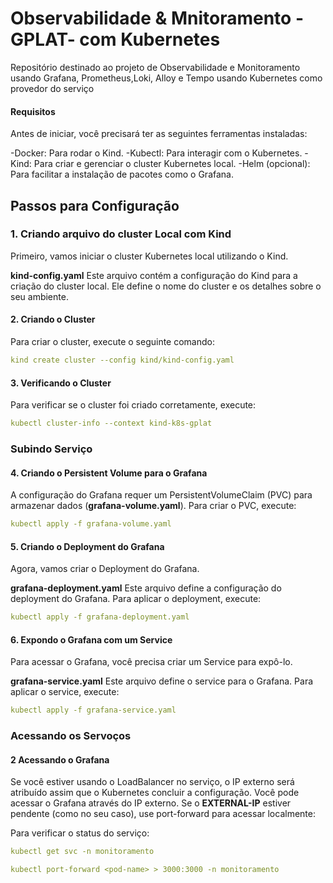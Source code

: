 # **Observabilidade & Mnitoramento -GPLAT- com Kubernetes**
Repositório destinado ao projeto de Observabilidade e Monitoramento usando Grafana, Prometheus,Loki, Alloy e Tempo usando Kubernetes como provedor do serviço

#### Requisitos
Antes de iniciar, você precisará ter as seguintes ferramentas instaladas:

-Docker: Para rodar o Kind.
-Kubectl: Para interagir com o Kubernetes.
-Kind: Para criar e gerenciar o cluster Kubernetes local.
-Helm (opcional): Para facilitar a instalação de pacotes como o Grafana.

## **Passos para Configuração**

### 1. Criando arquivo do cluster Local com Kind
Primeiro, vamos iniciar o cluster Kubernetes local utilizando o Kind.

**kind-config.yaml**
Este arquivo contém a configuração do Kind para a criação do cluster local. Ele define o nome do cluster e os detalhes sobre o seu ambiente.

#### 2. Criando o Cluster
Para criar o cluster, execute o seguinte comando:
```yaml
kind create cluster --config kind/kind-config.yaml
```

#### 3. Verificando o Cluster
Para verificar se o cluster foi criado corretamente, execute:
```yaml
kubectl cluster-info --context kind-k8s-gplat
```

### **Subindo Serviço**

#### 4. Criando o Persistent Volume para o Grafana
A configuração do Grafana requer um PersistentVolumeClaim (PVC) para armazenar dados (**grafana-volume.yaml**). Para criar o PVC, execute:
```yaml
kubectl apply -f grafana-volume.yaml
```

#### 5. Criando o Deployment do Grafana
Agora, vamos criar o Deployment do Grafana.

**grafana-deployment.yaml**
Este arquivo define a configuração do deployment do Grafana. Para aplicar o deployment, execute:
```yaml
kubectl apply -f grafana-deployment.yaml
```

#### 6. Expondo o Grafana com um Service
Para acessar o Grafana, você precisa criar um Service para expô-lo.

**grafana-service.yaml**
Este arquivo define o service para o Grafana. Para aplicar o service, execute:
```yaml
kubectl apply -f grafana-service.yaml
```

### Acessando os Servoços

#### 2 Acessando o Grafana
Se você estiver usando o LoadBalancer no serviço, o IP externo será atribuído assim que o Kubernetes concluir a configuração. Você pode acessar o Grafana através do IP externo. Se o **EXTERNAL-IP** estiver pendente (como no seu caso), use port-forward para acessar localmente:

Para verificar o status do serviço:
```yaml
kubectl get svc -n monitoramento
```

```yaml
kubectl port-forward <pod-name> > 3000:3000 -n monitoramento 
```

